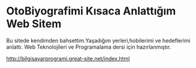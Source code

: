 # OtoBiyografimi Kısaca Anlattığım Web Sitem

Bu sitede kendimden bahsettim.Yaşadığım yerleri,hobilerimi ve hedeflerimi anlattı.
Web Teknolojileri ve Programalama dersi için hazırlanmıştır.

http://bilgisayarprogrami.great-site.net/index.html 
